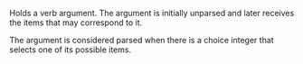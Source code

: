 Holds a verb argument. The argument is initially unparsed and later receives the items that may correspond to it.

The argument is considered parsed when there is a choice integer that selects one of its possible items.